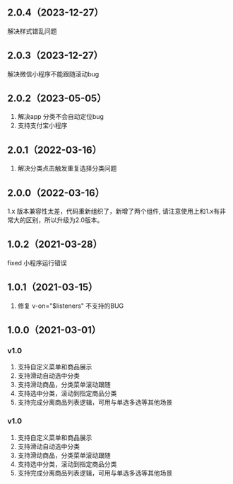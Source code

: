 ## 2.0.4（2023-12-27）
解决样式错乱问题
## 2.0.3（2023-12-27）
解决微信小程序不能跟随滚动bug
## 2.0.2（2023-05-05）
1. 解决app 分类不会自动定位bug
2. 支持支付宝小程序
## 2.0.1（2022-03-16）
1. 解决分类点击触发重复选择分类问题
## 2.0.0（2022-03-16）
1.x 版本兼容性太差，代码重新组织了，新增了两个组件<cp-goods-item><cp-goods-category-item>, 请注意使用上和1.x有非常大的区别，所以升级为2.0版本。
## 1.0.2（2021-03-28）
fixed 小程序运行错误
## 1.0.1（2021-03-15）
1. 修复 v-on="$listeners" 不支持的BUG
## 1.0.0（2021-03-01）
### v1.0
1. 支持自定义菜单和商品展示
2. 支持滑动自动选中分类
3. 支持滑动商品，分类菜单滚动跟随
4. 支持选中分类，滚动到指定商品分类
5. 支持完成分离商品列表逻辑，可用与单选多选等其他场景
### v1.0
1. 支持自定义菜单和商品展示
2. 支持滑动自动选中分类
3. 支持滑动商品，分类菜单滚动跟随
4. 支持选中分类，滚动到指定商品分类
5. 支持完成分离商品列表逻辑，可用与单选多选等其他场景